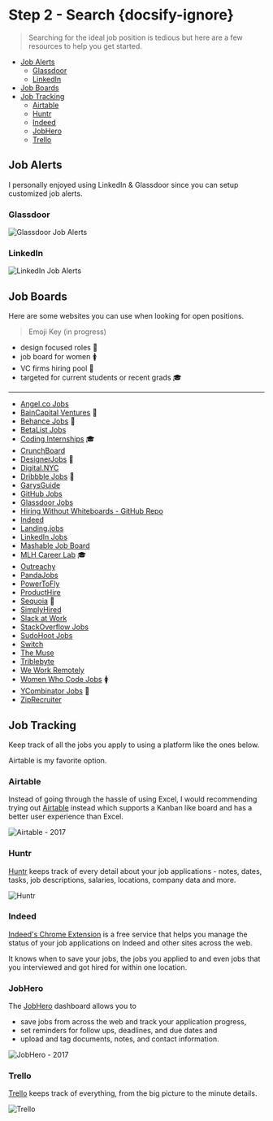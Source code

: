# Step 2 - Search {docsify-ignore}

> Searching for the ideal job position is tedious but here are a few resources to help you get started.

<!-- TOC depthFrom:2 -->

* [Job Alerts](#job-alerts)
  * [Glassdoor](#glassdoor)
  * [LinkedIn](#linkedin)
* [Job Boards](#job-boards)
* [Job Tracking](#job-tracking)
  * [Airtable](#airtable)
  * [Huntr](#huntr)
  * [Indeed](#indeed)
  * [JobHero](#jobhero)
  * [Trello](#trello)

<!-- /TOC -->

## Job Alerts

I personally enjoyed using LinkedIn & Glassdoor since you can setup customized job alerts.

### Glassdoor

![Glassdoor Job Alerts](https://www.glassdoor.com/app/static/img/home/value-prop/email.tab.EN.png?v=d39b98end)

### LinkedIn

![LinkedIn Job Alerts](https://i.imgur.com/35X4Xoy.png)

## Job Boards

Here are some websites you can use when looking for open positions.

> Emoji Key (in progress)

* design focused roles 🎨
* job board for women 🚺️
* VC firms hiring pool 💸️
* targeted for current students or recent grads 🎓

---

* [Angel.co Jobs](https://angel.co/jobs)
* [BainCapital Ventures](http://jobs.baincapitalventures.com/) 💸️
* [Behance Jobs](https://www.behance.net/joblist) 🎨
* [BetaList Jobs](https://betalist.com/jobs)
* [Coding Internships](https://codinginternships.com/) 🎓
* [CrunchBoard](http://www.crunchboard.com/)
* [DesignerJobs](https://www.designerjobs.co/) 🎨
* [Digital.NYC](http://www.digital.nyc/jobs)
* [Dribbble Jobs](https://dribbble.com/jobs) 🎨
* [GarysGuide](http://www.garysguide.com/jobs)
* [GitHub Jobs](https://jobs.github.com/positions)
* [Glassdoor Jobs](https://www.glassdoor.com/index.htm)
* [Hiring Without Whiteboards - GitHub Repo](https://github.com/poteto/hiring-without-whiteboards)
* [Indeed](https://www.indeed.com/)
* [Landing.jobs](https://landing.jobs/)
* [LinkedIn Jobs](https://www.linkedin.com/jobs)
* [Mashable Job Board](http://jobs.mashable.com/jobs/search/results)
* [MLH Career Lab](https://careerlab.mlh.io/) 🎓
* [Outreachy](https://www.gnome.org/outreachy/)
* [PandaJobs](http://panda.jobs/)
* [PowerToFly](https://powertofly.com/jobs/)
* [ProductHire](https://producthire.co/)
* [Sequoia](https://www.sequoiacap.com/jobs) 💸️
* [SimplyHired](http://www.simplyhired.com/local-jobs/new-york-ny)
* [Slack at Work](https://slackatwork.com/)
* [StackOverflow Jobs](http://stackoverflow.com/jobs)
* [SudoHoot Jobs](http://jobs.sudohoot.com/)
* [Switch](http://www.switchapp.com/)
* [The Muse](https://www.themuse.com/)
* [Triblebyte](https://triplebyte.com) ️
* [We Work Remotely](https://weworkremotely.com/)
* [Women Who Code Jobs](https://www.womenwhocode.com/jobs) 🚺️
* [YCombinator Jobs](https://news.ycombinator.com/jobs) 💸️
* [ZipRecruiter](https://www.ziprecruiter.com/)

## Job Tracking

Keep track of all the jobs you apply to using a platform like the ones below.

Airtable is my favorite option.

### Airtable

Instead of going through the hassle of using Excel, I would recommending trying out [Airtable](http://airtable.com) instead which supports a Kanban like board and has a better user experience than Excel.

![Airtable - 2017](https://i.imgur.com/JNN772I.png?1)

### Huntr

[Huntr](http://huntr.co/) keeps track of every detail about your job applications - notes, dates, tasks, job descriptions, salaries, locations, company data and more.

![Huntr](https://huntr.co/images/jumbo_header_board_2x.png)

### Indeed

[Indeed's Chrome Extension](https://chrome.indeed.com/) is a free service that helps you manage the status of your job applications on Indeed and other sites across the web.

It knows when to save your jobs, the jobs you applied to and even jobs that you interviewed and got hired for within one location.

### JobHero

The [JobHero](https://gojobhero.com/app/) dashboard allows you to

* save jobs from across the web and track your application progress,
* set reminders for follow ups, deadlines, and due dates and
* upload and tag documents, notes, and contact information.

![JobHero - 2017](https://i.imgur.com/1GUUZfP.png)

### Trello

[Trello](https://trello.com/) keeps track of everything, from the big picture to the minute details.

![Trello](https://i.imgur.com/U3IMAlX.png)
